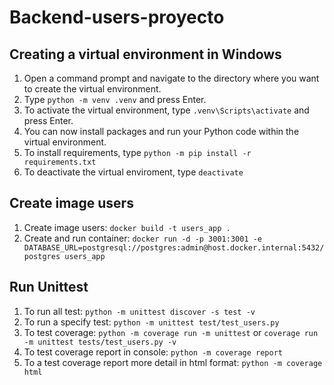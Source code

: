 # Backend-users-proyecto

## Creating a virtual environment in Windows
1. Open a command prompt and navigate to the directory where you want to create the virtual environment.
2. Type `python -m venv .venv` and press Enter.
3. To activate the virtual environment, type `.venv\Scripts\activate` and press Enter.
4. You can now install packages and run your Python code within the virtual environment.
5. To install requirements, type `python -m pip install -r requirements.txt`
6. To deactivate the virtual enviroment, type `deactivate`
## Create image users
1. Create image users: `docker build -t users_app .`
2. Create and run container: `docker run -d -p 3001:3001 -e DATABASE_URL=postgresql://postgres:admin@host.docker.internal:5432/postgres users_app`

## Run Unittest
1. To run all test: `python -m unittest discover -s test -v`
2. To run a specify test: `python -m unittest test/test_users.py`
3. To test coverage: `python -m coverage run -m unittest` or `coverage run -m unittest tests/test_users.py -v`
4. To test coverage report in console: `python -m coverage report`
5. To a test coverage report more detail in html format: `python -m coverage html`